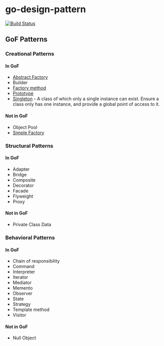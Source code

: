 # go-design-pattern

[![Build Status](https://travis-ci.org/taka-wang/go-design-pattern.svg?branch=master)](https://travis-ci.org/taka-wang/go-design-pattern)

## GoF Patterns

### Creational Patterns

#### In GoF

- [Abstract Factory](abstract_factory/README.md)
- Builder
- [Factory method](factory_method/README.md)
- [Prototype](prototype/README.md)
- [Singleton](singleton/README.md) - A class of which only a single instance can exist. Ensure a class only has one instance, and provide a global point of access to it.

#### Not in GoF

- Object Pool
- [Simple Factory](simple_factory/README.md)

### Structural Patterns

#### In GoF

- Adapter
- Bridge
- Composite
- Decorator
- Facade
- Flyweight
- Proxy

#### Not in GoF

- Private Class Data

### Behavioral Patterns

#### In GoF

- Chain of responsibility
- Command
- Interpreter
- Iterator
- Mediator
- Memento
- Observer
- State
- Strategy
- Template method
- Visitor

#### Not in GoF

- Null Object